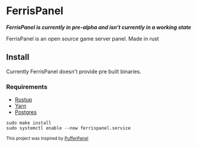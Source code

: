 # FerrisPanel

_**FerrisPanel is currently in pre-alpha and isn't currently in a working state**_

FerrisPanel is an open source game server panel. Made in rust

## Install
Currently FerrisPanel doesn't provide pre built binaries.


### Requirements
* [Rustup](https://rustup.rs/)
* [Yarn](https://yarnpkg.com/)
* [Postgres](https://www.postgresql.org/)


```shell
sudo make install
sudo systemctl enable --now ferrispanel.service
```


<sub>This project was inspired by [PufferPanel](https://github.com/PufferPanel/Pufferpanel) </sub>
